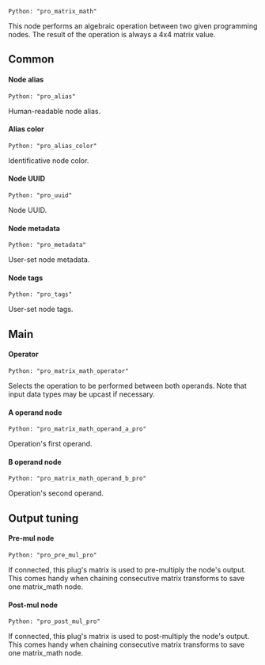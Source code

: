 `Python: "pro_matrix_math"`

This node performs an algebraic operation between two given programming nodes. The result of the operation is always a 4x4 matrix value.
## Common

#### Node alias
`Python: "pro_alias"`

Human-readable node alias.

#### Alias color
`Python: "pro_alias_color"`

Identificative node color.

#### Node UUID
`Python: "pro_uuid"`

Node UUID.

#### Node metadata
`Python: "pro_metadata"`

User-set node metadata.

#### Node tags
`Python: "pro_tags"`

User-set node tags.

## Main

#### Operator
`Python: "pro_matrix_math_operator"`

Selects the operation to be performed between both operands. Note that input data types may be upcast if necessary.

#### A operand node
`Python: "pro_matrix_math_operand_a_pro"`

Operation's first operand.

#### B operand node
`Python: "pro_matrix_math_operand_b_pro"`

Operation's second operand.

## Output tuning

#### Pre-mul node
`Python: "pro_pre_mul_pro"`

If connected, this plug's matrix is used to pre-multiply the node's output. This comes handy when chaining consecutive matrix transforms to save one matrix_math node.

#### Post-mul node
`Python: "pro_post_mul_pro"`

If connected, this plug's matrix is used to post-multiply the node's output. This comes handy when chaining consecutive matrix transforms to save one matrix_math node.

